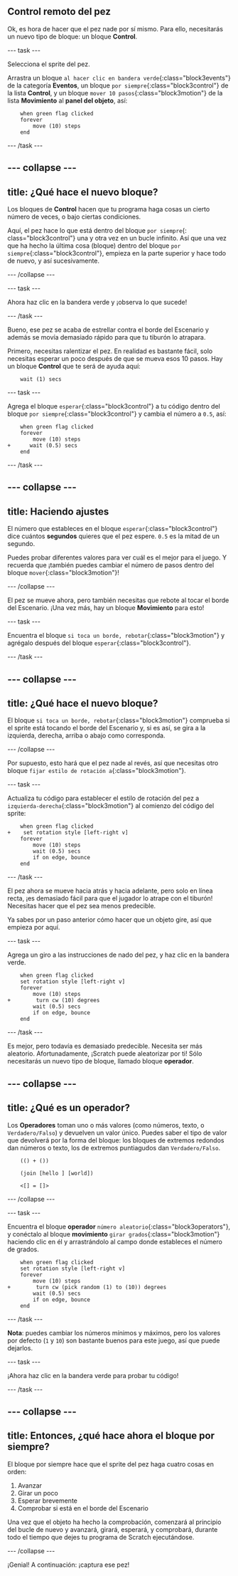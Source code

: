 ## Control remoto del pez

Ok, es hora de hacer que el pez nade por sí mismo. Para ello, necesitarás un nuevo tipo de bloque: un bloque **Control**.

\--- task \---

Selecciona el sprite del pez.

Arrastra un bloque `al hacer clic en bandera verde`{:class="block3events"} de la categoría **Eventos**, un bloque `por siempre`{:class="block3control"} de la lista **Control**, y un bloque `mover 10 pasos`{:class="block3motion"} de la lista **Movimiento** al **panel del objeto**, así:

```blocks3
    when green flag clicked
    forever
        move (10) steps
    end
```

\--- /task \---

## \--- collapse \---

## title: ¿Qué hace el nuevo bloque?

Los bloques de **Control** hacen que tu programa haga cosas un cierto número de veces, o bajo ciertas condiciones.

Aquí, el pez hace lo que está dentro del bloque `por siempre`{: class="block3control"} una y otra vez en un bucle infinito. Así que una vez que ha hecho la última cosa (bloque) dentro del bloque `por siempre`{:class="block3control"}, empieza en la parte superior y hace todo de nuevo, y así sucesivamente.

\--- /collapse \---

\--- task \---

Ahora haz clic en la bandera verde y ¡observa lo que sucede!

\--- /task \---

Bueno, ese pez se acaba de estrellar contra el borde del Escenario y además se movía demasiado rápido para que tu tiburón lo atrapara.

Primero, necesitas ralentizar el pez. En realidad es bastante fácil, solo necesitas esperar un poco después de que se mueva esos 10 pasos. Hay un bloque **Control** que te será de ayuda aquí:

```blocks3
    wait (1) secs
```

\--- task \---

Agrega el bloque `esperar`{:class="block3control"} a tu código dentro del bloque `por siempre`{:class="block3control"} y cambia el número a `0.5`, así:

```blocks3
    when green flag clicked
    forever
        move (10) steps
+      wait (0.5) secs
    end
```

\--- /task \---

## \--- collapse \---

## title: Haciendo ajustes

El número que estableces en el bloque `esperar`{:class="block3control"} dice cuántos **segundos** quieres que el pez espere. `0.5` es la mitad de un segundo.

Puedes probar diferentes valores para ver cuál es el mejor para el juego. Y recuerda que ¡también puedes cambiar el número de pasos dentro del bloque `mover`{:class="block3motion"}!

\--- /collapse \---

El pez se mueve ahora, pero también necesitas que rebote al tocar el borde del Escenario. ¡Una vez más, hay un bloque **Movimiento** para esto!

\--- task \---

Encuentra el bloque `si toca un borde, rebotar`{:class="block3motion"} y agrégalo después del bloque `esperar`{:class="block3control"}.

\--- /task \---

## \--- collapse \---

## title: ¿Qué hace el nuevo bloque?

El bloque `si toca un borde, rebotar`{:class="block3motion"} comprueba si el sprite está tocando el borde del Escenario y, si es así, se gira a la izquierda, derecha, arriba o abajo como corresponda.

\--- /collapse \---

Por supuesto, esto hará que el pez nade al revés, así que necesitas otro bloque `fijar estilo de rotación a`{:class="block3motion"}.

\--- task \---

Actualiza tu código para establecer el estilo de rotación del pez a `izquierda-derecha`{:class="block3motion"} al comienzo del código del sprite:

```blocks3
    when green flag clicked
+    set rotation style [left-right v]
    forever
        move (10) steps
        wait (0.5) secs
        if on edge, bounce
    end
```

\--- /task \---

El pez ahora se mueve hacia atrás y hacia adelante, pero solo en línea recta, ¡es demasiado fácil para que el jugador lo atrape con el tiburón! Necesitas hacer que el pez sea menos predecible.

Ya sabes por un paso anterior cómo hacer que un objeto gire, así que empieza por aquí.

\--- task \---

Agrega un giro a las instrucciones de nado del pez, y haz clic en la bandera verde.

```blocks3
    when green flag clicked
    set rotation style [left-right v]
    forever
        move (10) steps
+        turn cw (10) degrees
        wait (0.5) secs
        if on edge, bounce
    end
```

\--- /task \---

Es mejor, pero todavía es demasiado predecible. Necesita ser más aleatorio. Afortunadamente, ¡Scratch puede aleatorizar por ti! Sólo necesitarás un nuevo tipo de bloque, llamado bloque **operador**.

## \--- collapse \---

## title: ¿Qué es un operador?

Los **Operadores** toman uno o más valores (como números, texto, o `Verdadero/Falso`) y devuelven un valor único. Puedes saber el tipo de valor que devolverá por la forma del bloque: los bloques de extremos redondos dan números o texto, los de extremos puntiagudos dan `Verdadero/Falso`.

```blocks3
    (() + ())

    (join [hello ] [world])

    <[] = []>
```

\--- /collapse \---

\--- task \---

Encuentra el bloque **operador** `número aleatorio`{:class="block3operators"}, y conéctalo al bloque **movimiento** `girar grados`{:class="block3motion"} haciendo clic en él y arrastrándolo al campo donde estableces el número de grados.

```blocks3
    when green flag clicked
    set rotation style [left-right v]
    forever 
        move (10) steps
+        turn cw (pick random (1) to (10)) degrees
        wait (0.5) secs
        if on edge, bounce
    end
```

\--- /task \---

**Nota**: puedes cambiar los números mínimos y máximos, pero los valores por defecto (`1` y `10`) son bastante buenos para este juego, así que puede dejarlos.

\--- task \---

¡Ahora haz clic en la bandera verde para probar tu código!

\--- /task \---

## \--- collapse \---

## title: Entonces, ¿qué hace ahora el bloque por siempre?

El bloque por siempre hace que el sprite del pez haga cuatro cosas en orden:

1. Avanzar
2. Girar un poco
3. Esperar brevemente
4. Comprobar si está en el borde del Escenario

Una vez que el objeto ha hecho la comprobación, comenzará al principio del bucle de nuevo y avanzará, girará, esperará, y comprobará, durante todo el tiempo que dejes tu programa de Scratch ejecutándose.

\--- /collapse \---

¡Genial! A continuación: ¡captura ese pez!